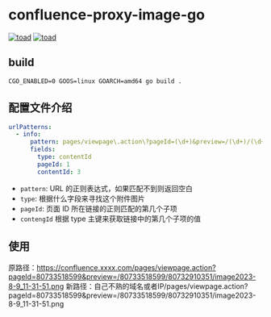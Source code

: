 # confluence-proxy-image-go
[![toad](https://img.shields.io/badge/yantao-confluenceProxy-FF575D.svg)](https://gitlab.qunhequnhe.com/it/confluence-proxy-image-go/)
[![toad](https://img.shields.io/badge/configuration-Toad-40a9ff.svg)](http://coops.qunhequnhe.com/toad/#/)


## build
```shell
CGO_ENABLED=0 GOOS=linux GOARCH=amd64 go build .
```

## 配置文件介绍
```yaml
urlPatterns:
  - info:
      pattern: pages/viewpage\.action\?pageId=(\d+)&preview=/(\d+)/(\d+)/([^&]+)
      fields:
        type: contentId
        pageId: 1
        contentId: 3
```
- `pattern`: URL 的正则表达式，如果匹配不到则返回空白
- `type`: 根据什么字段来寻找这个附件图片
- `pageId`: 页面 ID 所在链接的正则匹配的第几个子项
- `contengId` 根据 type 主键来获取链接中的第几个子项的值

## 使用
原路径：https://confluence.xxxx.com/pages/viewpage.action?pageId=80733518599&preview=/80733518599/80732910351/image2023-8-9_11-31-51.png
新路径：自己不熟的域名或者IP/pages/viewpage.action?pageId=80733518599&preview=/80733518599/80732910351/image2023-8-9_11-31-51.png